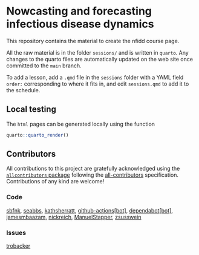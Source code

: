 
# Nowcasting and forecasting infectious disease dynamics

This repository contains the material to create the nfidd course page.

All the raw material is in the folder `sessions/` and is written in
`quarto`. Any changes to the quarto files are automatically updated on
the web site once committed to the `main` branch.

To add a lesson, add a `.qmd` file in the `sessions` folder with a YAML
field `order:` corresponding to where it fits in, and edit
`sessions.qmd` to add it to the schedule.

## Local testing

The `html` pages can be generated locally using the function

``` r
quarto::quarto_render()
```

## Contributors

<!-- ALL-CONTRIBUTORS-LIST:START - Do not remove or modify this section -->
<!-- prettier-ignore-start -->
<!-- markdownlint-disable -->

All contributions to this project are gratefully acknowledged using the
[`allcontributors` package](https://github.com/ropensci/allcontributors)
following the [all-contributors](https://allcontributors.org)
specification. Contributions of any kind are welcome!

### Code

<a href="https://github.com/nfidd/sismid/commits?author=sbfnk">sbfnk</a>,
<a href="https://github.com/nfidd/sismid/commits?author=seabbs">seabbs</a>,
<a href="https://github.com/nfidd/sismid/commits?author=kathsherratt">kathsherratt</a>,
<a href="https://github.com/nfidd/sismid/commits?author=github-actions[bot]">github-actions\[bot\]</a>,
<a href="https://github.com/nfidd/sismid/commits?author=dependabot[bot]">dependabot\[bot\]</a>,
<a href="https://github.com/nfidd/sismid/commits?author=jamesmbaazam">jamesmbaazam</a>,
<a href="https://github.com/nfidd/sismid/commits?author=nickreich">nickreich</a>,
<a href="https://github.com/nfidd/sismid/commits?author=ManuelStapper">ManuelStapper</a>,
<a href="https://github.com/nfidd/sismid/commits?author=zsusswein">zsusswein</a>

### Issues

<a href="https://github.com/nfidd/sismid/issues?q=is%3Aissue+author%3Atrobacker">trobacker</a>

<!-- markdownlint-enable -->
<!-- prettier-ignore-end -->
<!-- ALL-CONTRIBUTORS-LIST:END -->

